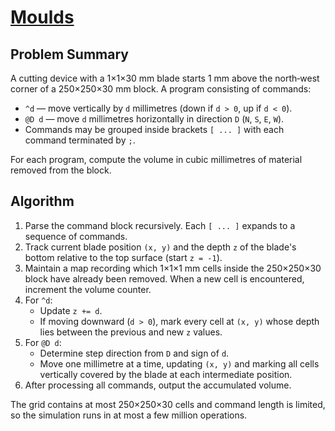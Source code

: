 # [Moulds](https://www.spoj.com/problems/MOULDS/)

## Problem Summary
A cutting device with a 1×1×30 mm blade starts 1 mm above the north‑west corner of a 250×250×30 mm block. A program consisting of commands:

- `^d` — move vertically by `d` millimetres (down if `d > 0`, up if `d < 0`).
- `@D d` — move `d` millimetres horizontally in direction `D` (`N`, `S`, `E`, `W`).
- Commands may be grouped inside brackets `[ ... ]` with each command terminated by `;`.

For each program, compute the volume in cubic millimetres of material removed from the block.

## Algorithm
1. Parse the command block recursively. Each `[ ... ]` expands to a sequence of commands.
2. Track current blade position `(x, y)` and the depth `z` of the blade's bottom relative to the top surface (start `z = -1`).
3. Maintain a map recording which 1×1×1 mm cells inside the 250×250×30 block have already been removed. When a new cell is encountered, increment the volume counter.
4. For `^d`:
   - Update `z += d`.
   - If moving downward (`d > 0`), mark every cell at `(x, y)` whose depth lies between the previous and new `z` values.
5. For `@D d`:
   - Determine step direction from `D` and sign of `d`.
   - Move one millimetre at a time, updating `(x, y)` and marking all cells vertically covered by the blade at each intermediate position.
6. After processing all commands, output the accumulated volume.

The grid contains at most 250×250×30 cells and command length is limited, so the simulation runs in at most a few million operations.
